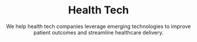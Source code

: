 ---
layout: sub-industry
parent: Healthcare
order: 4
title: "Health Tech"
subtitle: "We help health tech companies leverage emerging technologies to improve patient outcomes and streamline healthcare delivery."
challenges:
  - "Rapid growth management"
  - "Integration with existing healthcare systems"
  - "Data security and privacy concerns"
  - "Demonstrating ROI to healthcare providers"
solutions:
  - title: "Scalable Operations Design"
    content:
      - "Organizational structure optimization"
      - "Process standardization and automation"
      - "Performance metrics and KPI development"
  - title: "Integration Strategy and Execution"
    content:
      - "Interoperability assessment and roadmap development"
      - "Data integration and migration strategies"
      - "Change management and user adoption programs"
  - title: "Data Analytics and Management"
    content:
      - "Advanced analytics capability development"
      - "Data governance framework implementation"
      - "Predictive modeling for population health"
outcomes:
  - "Sustainable growth and operational scalability"
  - "Improved interoperability with healthcare ecosystems"
  - "Enhanced data-driven decision making capabilities"
  - "Demonstrated value proposition to healthcare providers"
why_choose:
  - "Health Tech Expertise: Comprehensive understanding of health technology trends and challenges."
  - "Scalable Solutions: Designing operations to support rapid growth and scalability."
  - "Seamless Integration: Ensuring interoperability and smooth integration with existing systems."
  - "Data Security Focus: Implementing robust data governance and security measures."
  - "Analytics-Driven Insights: Building advanced analytics capabilities for better decision-making."
  - "Collaborative Partnership: Working closely with your team to deliver tailored and effective solutions."
cta-title: "Ready to transform your Health Tech operations?"
cta: "Contact SLKone today to learn how our specialized services can enhance your technology integration and drive patient-centric innovations."
icon: "fa-monitor-waveform"
color: "coral"
image: "/assets/images/backgrounds/health-tech.webp"
permalink: /industries/healthcare/health-tech
---